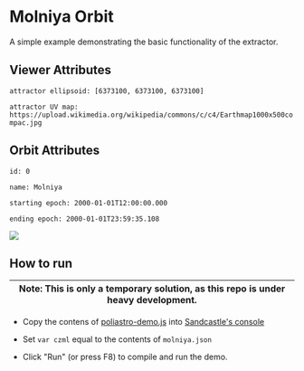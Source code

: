 
Molniya Orbit
=============

A simple example demonstrating the basic functionality of the extractor.

Viewer Attributes
-----------------

``attractor ellipsoid: [6373100, 6373100, 6373100]``

``attractor UV map: https://upload.wikimedia.org/wikipedia/commons/c/c4/Earthmap1000x500compac.jpg``

Orbit Attributes
----------------

``id: 0``

``name: Molniya``

``starting epoch: 2000-01-01T12:00:00.000``

``ending epoch: 2000-01-01T23:59:35.108``

![](https://i.imgur.com/UyMZat7.gif)

How to run
----------
| Note: This is only a temporary solution, as this repo is under heavy development. |
| --- |


* Copy the contens of [poliastro-demo.js](https://github.com/poliastro/cesium-app/blob/master/poliastro-demo.js) into [Sandcastle's console](https://cesiumjs.org/Cesium/Build/Apps/Sandcastle/)

* Set ``var czml`` equal to the contents of ``molniya.json``

* Click "Run" (or press F8) to compile and run the demo.
